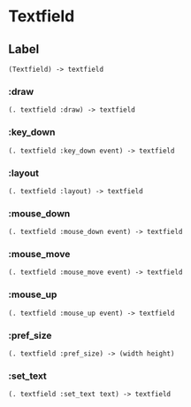 # Textfield

## Label

```code
(Textfield) -> textfield
```

### :draw

```code
(. textfield :draw) -> textfield
```

### :key_down

```code
(. textfield :key_down event) -> textfield
```

### :layout

```code
(. textfield :layout) -> textfield
```

### :mouse_down

```code
(. textfield :mouse_down event) -> textfield
```

### :mouse_move

```code
(. textfield :mouse_move event) -> textfield
```

### :mouse_up

```code
(. textfield :mouse_up event) -> textfield
```

### :pref_size

```code
(. textfield :pref_size) -> (width height)
```

### :set_text

```code
(. textfield :set_text text) -> textfield
```


